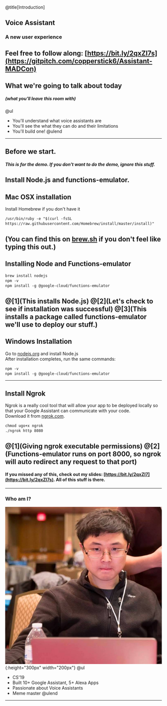 @title[Introduction]

## Voice Assistant  
### A new user experience  
Feel free to follow along: [https://bit.ly/2qxZI7s](https://gitpitch.com/copperstick6/Assistant-MADCon)
---

## What we're going to talk about today
##### (what you'll leave this room with)

@ul
- You'll understand what voice assistants are
- You'll see the what they can do and their limitations
- You'll build one!
@ulend

---

## Before we start.
##### This is for the demo. If you don't want to do the demo, ignore this stuff.
Install Node.js and functions-emulator.  
---

## Mac OSX installation
Install Homebrew if you don't have it
```
/usr/bin/ruby -e "$(curl -fsSL https://raw.githubusercontent.com/Homebrew/install/master/install)"
```
(You can find this on [brew.sh](https://brew.sh/) if you don't feel like typing this out.)
---
## Installing Node and Functions-emulator
```
brew install nodejs
npm -v
npm install -g @google-cloud/functions-emulator
```
@[1](This installs Node.js)
@[2](Let's check to see if installation was successful)
@[3](This installs a package called functions-emulator we'll use to deploy our stuff.)
---
## Windows Installation
Go to [nodejs.org](https://nodejs.org/en/) and install Node.js  
After installation completes, run the same commands:  
```
npm -v
npm install -g @google-cloud/functions-emulator
```
---
## Install Ngrok
Ngrok is a really cool tool that will allow your app to be deployed locally so that your Google Assistant can communicate with your code.  
Download it from [ngrok.com](https://ngrok.com/).
```
chmod ugo+x ngrok
./ngrok http 8080
```
@[1](Giving ngrok executable permissions)
@[2](Functions-emulator runs on port 8000, so ngrok will auto redirect any request to that port)
---
#### If you missed any of this, check out my slides:  [https://bit.ly/2qxZI7](https://bit.ly/2qxZI7s). All of this stuff is there.
---
### Who am I?
![Run 1](images/me.jpg){:height="300px" width="200px"}
@ul
- CS'19
- Built 10+ Google Assistant, 5+ Alexa Apps
- Passionate about Voice Assistants
- Meme master
@ulend
---
